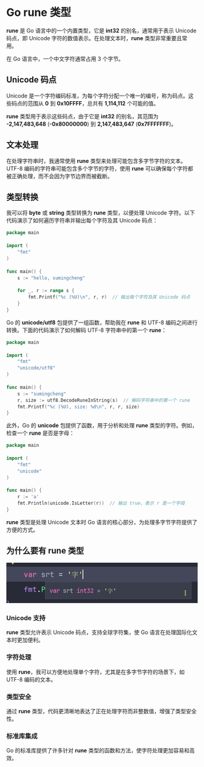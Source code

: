 # Go rune 类型

**rune** 是 Go 语言中的一个内置类型，它是 **int32** 的别名，通常用于表示 Unicode 码点，即 Unicode 字符的数值表示。在处理文本时，**rune** 类型非常重要且常用。

在 Go 语言中，一个中文字符通常占用 3 个字节。

## Unicode 码点

Unicode 是一个字符编码标准，为每个字符分配一个唯一的编号，称为码点。这些码点的范围从 **0** 到 **0x10FFFF**，总共有 **1,114,112** 个可能的值。

**rune** 类型用于表示这些码点，由于它是 **int32** 的别名，其范围为 **-2,147,483,648** (**-0x80000000**) 到 **2,147,483,647** (**0x7FFFFFFF**)。

## 文本处理

在处理字符串时，我通常使用 **rune** 类型来处理可能包含多字节字符的文本。UTF-8 编码的字符串可能包含多个字节的字符，使用 **rune** 可以确保每个字符都被正确处理，而不会因为字节边界而被截断。

## 类型转换

我可以将 **byte** 或 **string** 类型转换为 **rune** 类型，以便处理 Unicode 字符。以下代码演示了如何遍历字符串并输出每个字符及其 Unicode 码点：

```go
package main

import (
    "fmt"
)

func main() {
    s := "hello, sumingcheng"

    for _, r := range s {
        fmt.Printf("%c (%U)\n", r, r)  // 输出每个字符及其 Unicode 码点
    }
}
```

Go 的 **unicode/utf8** 包提供了一组函数，帮助我在 **rune** 和 UTF-8 编码之间进行转换。下面的代码演示了如何解码 UTF-8 字符串中的第一个 **rune**：

```go
package main

import (
    "fmt"
    "unicode/utf8"
)

func main() {
    s := "sumingcheng"
    r, size := utf8.DecodeRuneInString(s)  // 解码字符串中的第一个 rune
    fmt.Printf("%c (%U), size: %d\n", r, r, size)
}
```

此外，Go 的 **unicode** 包提供了函数，用于分析和处理 **rune** 类型的字符。例如，检查一个 **rune** 是否是字母：

```go
package main

import (
    "fmt"
    "unicode"
)

func main() {
    r := 'a'
    fmt.Println(unicode.IsLetter(r))  // 输出 true，表示 r 是一个字母
}
```

**rune** 类型是处理 Unicode 文本时 Go 语言的核心部分，为处理多字节字符提供了方便的方式。

## 为什么要有 rune 类型

![](../images/f8e3610be8f05ad8deee9f8b87f5bb65.png)

### Unicode 支持

**rune** 类型允许表示 Unicode 码点，支持全球字符集，使 Go 语言在处理国际化文本时更加便利。

### 字符处理

使用 **rune**，我可以方便地处理单个字符，尤其是在多字节字符的场景下，如 UTF-8 编码的文本。

### 类型安全

通过 **rune** 类型，代码更清晰地表达了正在处理字符而非整数值，增强了类型安全性。

### 标准库集成

Go 的标准库提供了许多针对 **rune** 类型的函数和方法，使字符处理更加容易和高效。
